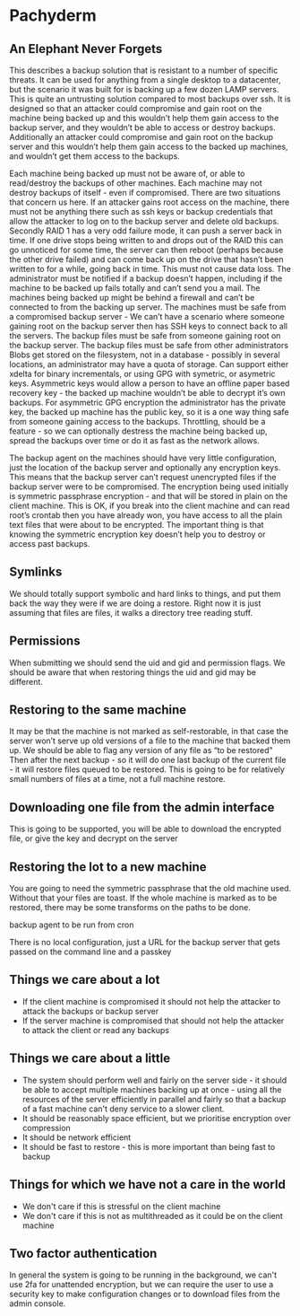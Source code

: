 Pachyderm
================
An Elephant Never Forgets
--------------------------

This describes a backup solution that is resistant to a number of specific threats. It can be used for anything from a single desktop to a datacenter, but the scenario it was built for is backing up a few dozen LAMP servers. This is quite an untrusting solution compared to most backups over ssh. It is designed so that an attacker could compromise and gain root on the machine being backed up and this wouldn’t help them gain access to the backup server, and they wouldn’t be able to access or destroy backups. Additionally an attacker could compromise and gain root on the backup server and this wouldn’t help them gain access to the backed up machines, and wouldn’t get them access to the backups.

Each machine being backed up must not be aware of, or able to read/destroy the backups of other machines.
Each machine may not destroy backups of itself - even if compromised. There are two situations that concern us here. If an attacker gains root access on the machine, there must not be anything there such as ssh keys or backup credentials that allow the attacker to log on to the backup server and delete old backups. Secondly RAID 1 has a very odd failure mode, it can push a server back in time. If one drive stops being written to and drops out of the RAID this can go unnoticed for some time, the server can then reboot (perhaps because the other drive failed) and can come back up on the drive that hasn’t been written to for a while, going back in time. This must not cause data loss.
The administrator must be notified if a backup doesn’t happen, including if the machine to be backed up fails totally and can’t send you a mail.
The machines being backed up might be behind a firewall and can’t be connected to from the backing up server.
The machines must be safe from a compromised backup server - We can’t have a scenario where someone gaining root on the backup server then has SSH keys to connect back to all the servers.
The backup files must be safe from someone gaining root on the backup server.
The backup files must be safe from other administrators
Blobs get stored on the filesystem, not in a database - possibly in several locations, an administrator may have a quota of storage.
Can support either xdelta for binary incrementals, or using GPG with symetric, or asymetric keys. Asymmetric keys would allow a person to have an offline paper based recovery key - the backed up machine wouldn’t be able to decrypt it’s own backups.
For asymmetric GPG encryption the administrator has the private key, the backed up machine has the public key, so it is a one way thing safe from someone gaining access to the backups.
Throttling, should be a feature - so we can optionally destress the machine being backed up, spread the backups over time or do it as fast as the network allows.

The backup agent on the machines should have very little configuration, just the location of the backup server and optionally any encryption keys. This means that the backup server can’t request unencrypted files if the backup server were to be compromised.
The encryption being used initially is symmetric passphrase encryption - and that will be stored in plain on the client machine. This is OK, if you break into the client machine and can read root’s crontab then you have already won, you have access to all the plain text files that were about to be encrypted. The important thing is that knowing the symmetric encryption key doesn’t help you to destroy or access past backups.

Symlinks
--

We should totally support symbolic and hard links to things, and put them back the way they were if we are doing a restore.
Right now it is just assuming that files are files, it walks a directory tree reading stuff.

Permissions
--

When submitting we should send the uid and gid and permission flags.
We should be aware that when restoring things the uid and gid may be different.

Restoring to the same machine
--

It may be that the machine is not marked as self-restorable, in that case the server won’t serve up old versions of a file to the machine that backed them up.
We should be able to flag any version of any file as “to be restored”
Then after the next backup - so it will do one last backup of the current file - it will restore files queued to be restored. This is going to be for relatively small numbers of files at a time, not a full machine restore.

Downloading one file from the admin interface
--

This is going to be supported, you will be able to download the encrypted file, or give the key and decrypt on the server

Restoring the lot to a new machine
--

You are going to need the symmetric passphrase that the old machine used. Without that your files are toast.
If the whole machine is marked as to be restored, there may be some transforms on the paths to be done.


backup agent to be run from cron

There is no local configuration, just a URL for the backup server that gets passed on the command line and a passkey

Things we care about a lot
--

* If the client machine is compromised it should not help the attacker to attack the backups or backup server
* If the server machine is compromised that should not help the attacker to attack the client or read any backups

Things we care about a little
--

* The system should perform well and fairly on the server side - it should be able to accept multiple machines backing up at once - using all the resources of the server efficiently in parallel and fairly so that a backup of a fast machine can't deny service to a slower client.
* It should be reasonably space efficient, but we prioritise encryption over compression
* It should be network efficient
* It should be fast to restore - this is more important than being fast to backup

Things for which we have not a care in the world
--
* We don't care if this is stressful on the client machine
* We don't care if this is not as multithreaded as it could be on the client machine

Two factor authentication
--

In general the system is going to be running in the background, we can't use 2fa for unattended encryption, but we can require the user to use a security key to make configuration changes or to download files from the admin console.

